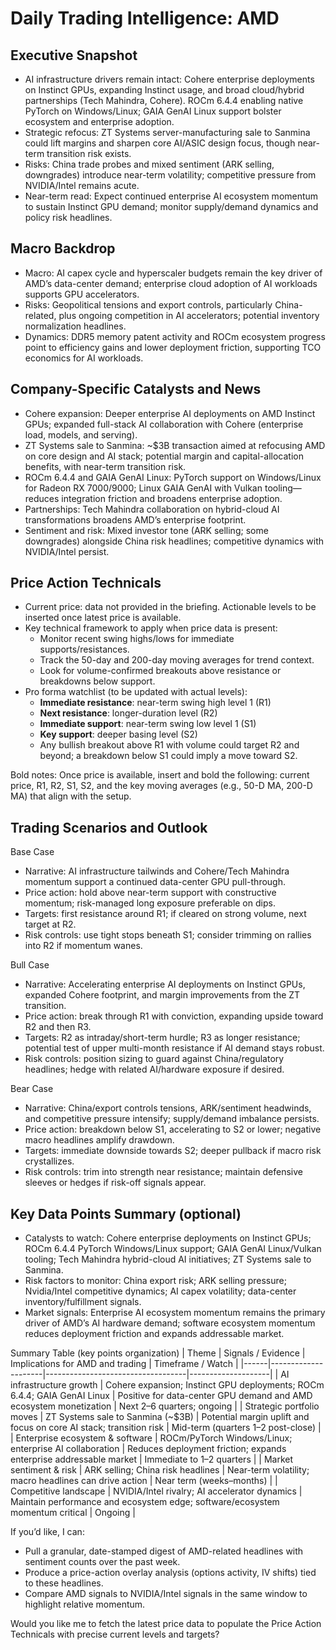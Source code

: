 # Daily Trading Intelligence: AMD

## Executive Snapshot
- AI infrastructure drivers remain intact: Cohere enterprise deployments on Instinct GPUs, expanding Instinct usage, and broad cloud/hybrid partnerships (Tech Mahindra, Cohere). ROCm 6.4.4 enabling native PyTorch on Windows/Linux; GAIA GenAI Linux support bolster ecosystem and enterprise adoption.
- Strategic refocus: ZT Systems server-manufacturing sale to Sanmina could lift margins and sharpen core AI/ASIC design focus, though near-term transition risk exists.
- Risks: China trade probes and mixed sentiment (ARK selling, downgrades) introduce near-term volatility; competitive pressure from NVIDIA/Intel remains acute.
- Near-term read: Expect continued enterprise AI ecosystem momentum to sustain Instinct GPU demand; monitor supply/demand dynamics and policy risk headlines.

## Macro Backdrop
- Macro: AI capex cycle and hyperscaler budgets remain the key driver of AMD’s data-center demand; enterprise cloud adoption of AI workloads supports GPU accelerators.
- Risks: Geopolitical tensions and export controls, particularly China-related, plus ongoing competition in AI accelerators; potential inventory normalization headlines.
- Dynamics: DDR5 memory patent activity and ROCm ecosystem progress point to efficiency gains and lower deployment friction, supporting TCO economics for AI workloads.

## Company-Specific Catalysts and News
- Cohere expansion: Deeper enterprise AI deployments on AMD Instinct GPUs; expanded full-stack AI collaboration with Cohere (enterprise load, models, and serving).
- ZT Systems sale to Sanmina: ~$3B transaction aimed at refocusing AMD on core design and AI stack; potential margin and capital-allocation benefits, with near-term transition risk.
- ROCm 6.4.4 and GAIA GenAI Linux: PyTorch support on Windows/Linux for Radeon RX 7000/9000; Linux GAIA GenAI with Vulkan tooling—reduces integration friction and broadens enterprise adoption.
- Partnerships: Tech Mahindra collaboration on hybrid-cloud AI transformations broadens AMD’s enterprise footprint.
- Sentiment and risk: Mixed investor tone (ARK selling; some downgrades) alongside China risk headlines; competitive dynamics with NVIDIA/Intel persist.

## Price Action Technicals
- Current price: data not provided in the briefing. Actionable levels to be inserted once latest price is available.
- Key technical framework to apply when price data is present:
  - Monitor recent swing highs/lows for immediate supports/resistances.
  - Track the 50-day and 200-day moving averages for trend context.
  - Look for volume-confirmed breakouts above resistance or breakdowns below support.
- Pro forma watchlist (to be updated with actual levels):
  - **Immediate resistance**: near-term swing high level 1 (R1)
  - **Next resistance**: longer-duration level (R2)
  - **Immediate support**: near-term swing low level 1 (S1)
  - **Key support**: deeper basing level (S2)
  - Any bullish breakout above R1 with volume could target R2 and beyond; a breakdown below S1 could imply a move toward S2.

Bold notes: Once price is available, insert and bold the following: current price, R1, R2, S1, S2, and the key moving averages (e.g., 50-D MA, 200-D MA) that align with the setup.

## Trading Scenarios and Outlook

Base Case
- Narrative: AI infrastructure tailwinds and Cohere/Tech Mahindra momentum support a continued data-center GPU pull-through.
- Price action: hold above near-term support with constructive momentum; risk-managed long exposure preferable on dips.
- Targets: first resistance around R1; if cleared on strong volume, next target at R2.
- Risk controls: use tight stops beneath S1; consider trimming on rallies into R2 if momentum wanes.

Bull Case
- Narrative: Accelerating enterprise AI deployments on Instinct GPUs, expanded Cohere footprint, and margin improvements from the ZT transition.
- Price action: break through R1 with conviction, expanding upside toward R2 and then R3.
- Targets: R2 as intraday/short-term hurdle; R3 as longer resistance; potential test of upper multi-month resistance if AI demand stays robust.
- Risk controls: position sizing to guard against China/regulatory headlines; hedge with related AI/hardware exposure if desired.

Bear Case
- Narrative: China/export controls tensions, ARK/sentiment headwinds, and competitive pressure intensify; supply/demand imbalance persists.
- Price action: breakdown below S1, accelerating to S2 or lower; negative macro headlines amplify drawdown.
- Targets: immediate downside towards S2; deeper pullback if macro risk crystallizes.
- Risk controls: trim into strength near resistance; maintain defensive sleeves or hedges if risk-off signals appear.

## Key Data Points Summary (optional)

- Catalysts to watch: Cohere enterprise deployments on Instinct GPUs; ROCm 6.4.4 PyTorch Windows/Linux support; GAIA GenAI Linux/Vulkan tooling; Tech Mahindra hybrid-cloud AI initiatives; ZT Systems sale to Sanmina.
- Risk factors to monitor: China export risk; ARK selling pressure; Nvidia/Intel competitive dynamics; AI capex volatility; data-center inventory/fulfillment signals.
- Market signals: Enterprise AI ecosystem momentum remains the primary driver of AMD’s AI hardware demand; software ecosystem momentum reduces deployment friction and expands addressable market.

Summary Table (key points organization)
| Theme | Signals / Evidence | Implications for AMD and trading | Timeframe / Watch |
|------|---------------------|-----------------------------------|--------------------|
| AI infrastructure growth | Cohere expansion; Instinct GPU deployments; ROCm 6.4.4; GAIA GenAI Linux | Positive for data-center GPU demand and AMD ecosystem monetization | Next 2–6 quarters; ongoing |
| Strategic portfolio moves | ZT Systems sale to Sanmina (~$3B) | Potential margin uplift and focus on core AI stack; transition risk | Mid-term (quarters 1–2 post-close) |
| Enterprise ecosystem & software | ROCm/PyTorch Windows/Linux; enterprise AI collaboration | Reduces deployment friction; expands enterprise addressable market | Immediate to 1–2 quarters |
| Market sentiment & risk | ARK selling; China risk headlines | Near-term volatility; macro headlines can drive action | Near term (weeks–months) |
| Competitive landscape | NVIDIA/Intel rivalry; AI accelerator dynamics | Maintain performance and ecosystem edge; software/ecosystem momentum critical | Ongoing |

If you’d like, I can:
- Pull a granular, date-stamped digest of AMD-related headlines with sentiment counts over the past week.
- Produce a price-action overlay analysis (options activity, IV shifts) tied to these headlines.
- Compare AMD signals to NVIDIA/Intel signals in the same window to highlight relative momentum.

Would you like me to fetch the latest price data to populate the Price Action Technicals with precise current levels and targets?